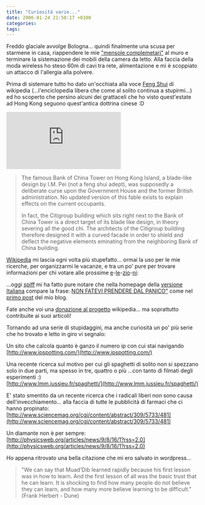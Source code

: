 ```yaml
---
title: "Curiosità varie..."
date: 2006-01-24 21:50:17 +0100
categories: 
tags: 
---
```


Freddo glaciale avvolge Bologna... quindi finalmente una scusa per starmene in casa, riappendere le mie ["mensole complemetari"](http://zatoichi.homeip.net/~brain/gallery2/main.php?g2_view=core.ShowItem&g2_itemId=4801) al muro e terminare la sistemazione dei mobili della camera da letto. Alla faccia della moda wireless ho steso 60m di cavi tra rete, alimentazione e mi è scoppiato un attacco di l'allergia alla polvere. 

Prima di sistemare tutto ho dato un'occhiata alla voce [Feng Shui](http://en.wikipedia.org/wiki/Feng_Shui) di wikipedia (...l'enciclopedia libera che come al solito continua a stupirmi...) ed ho scoperto che persino alcuni dei grattaceli che ho visto quest'estate ad Hong Kong seguono quest'antica dottrina cinese :D 

[![Grattaceli della Bank of China e del Citigroup](http://zatoichi.homeip.net/~brain/gallery2/main.php?g2_view=core.DownloadItem&g2_itemId=10302&g2_serialNumber=2)](http://zatoichi.homeip.net/~brain/gallery2/main.php?g2_view=core.ShowItem&g2_itemId=10301)

> The famous Bank of China Tower on Hong Kong Island, a blade-like design by I.M. Pei (not a feng shui adept), was supposedly a deliberate curse upon the Government House and the former British administration. No updated version of this fable exists to explain effects on the current occupants.
> 
> In fact, the Citigroup building which sits right next to the Bank of China Tower is a direct target of its blade like design, in theory severing all the good chi. The architects of the Citigroup building therefore designed it with a curved facade in order to shield and deflect the negative elements eminating from the neighboring Bank of China building.

[Wikipedia](http://it.wikipedia.org/) mi lascia ogni volta più stupefatto... ormai la uso per le mie ricerche, per organizzarmi le vacanze, e tra un po' pure per trovare informazioni per chi votare alle prossime [e](http://en.wikipedia.org/wiki/Berlusconi)-[le](http://it.wikipedia.org/wiki/Berlusconi)-[zio](http://en.wikipedia.org/wiki/Prodi)-[ni](http://it.wikipedia.org/wiki/Prodi): 
 
...oggi [spiff](http://www.sofarsogeek.org/blog/) mi ha fatto pure notare che nella homepage della [versione Italiana](http://it.wikipedia.org/) compare la frase: [NON FATEVI PRENDERE DAL PANICO"](http://it.wikipedia.org/wiki/Guida_galattica_per_gli_autostoppisti_%28serie%29) come nel [primo post](http://zatoichi.homeip.net/~brain/?p=4) del mio blog. 

Fate anche voi una [donazione al progetto](http://wikimediafoundation.org/wiki/Fundraising) wikipedia... ma soprattutto contribuite ai suoi articoli!

Tornando ad una serie di stupidaggini, ma anche curiosità un po' più serie che ho trovato e letto in giro vi segnalo: 

Un sito che calcola quanto è ganzo il numero ip con cui stai navigando [http://www.ipspotting.com/](http://www.ipspotting.com/)

Una recente ricerca sul motivo per cui gli spaghetti di solito non si spezzano solo in due parti, ma spesso in tre, quattro o più ...con tanto di filmati degli esperimenti :)  
[http://www.lmm.jussieu.fr/spaghetti/](http://www.lmm.jussieu.fr/spaghetti/) 

E' stato smentito da un recente ricerca che i radicali liberi non sono causa dell'invecchiamento... alla faccia di tutte le pubblicità di farmaci che ci hanno propinato:  
[http://www.sciencemag.org/cgi/content/abstract/309/5733/481](http://www.sciencemag.org/cgi/content/abstract/309/5733/481) 

Un diamante non è per sempre:  
[http://physicsweb.org/articles/news/9/8/16/1?rss=2.0](http://physicsweb.org/articles/news/9/8/16/1?rss=2.0)

Ho appena ritrovato una bella citazione che mi ero salvato in wordpress... 

> "We can say that Muad'Dib learned rapidly because his first lesson was in how to learn. And the first lesson of all was the basic trust that he can learn. It is shocking to find how many people do not believe they can learn, and how many more believe learning to be difficult."
> (Frank Herbert - Dune)


